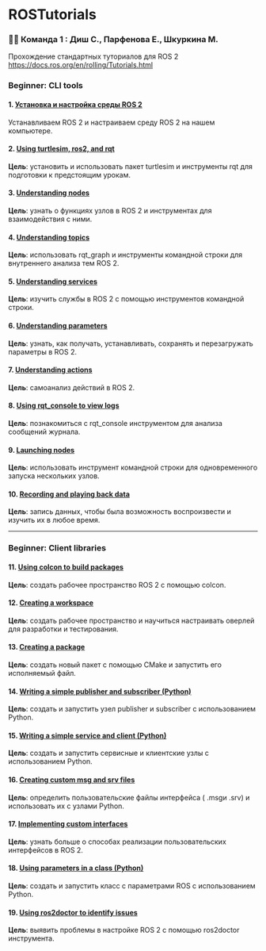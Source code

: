 # ROSTutorials

### :woman_technologist: Команда 1 : Диш С., Парфенова Е., Шкуркина М.

Прохождение стандартных туториалов для ROS 2 https://docs.ros.org/en/rolling/Tutorials.html

### Beginner: CLI tools

#### 1. [Установка и настройка среды ROS 2](https://github.com/KateParf/ROSTutorials/blob/main/1.md)
Устанавливаем ROS 2 и настраиваем среду ROS 2 на нашем компьютере.

#### 2. [Using turtlesim, ros2, and rqt](https://github.com/KateParf/ROSTutorials/blob/main/2.md)
**Цель**: установить и использовать пакет turtlesim и инструменты rqt для подготовки к предстоящим урокам.

#### 3. [Understanding nodes](https://github.com/KateParf/ROSTutorials/blob/main/3.md)
**Цель**: узнать о функциях узлов в ROS 2 и инструментах для взаимодействия с ними.

#### 4. [Understanding topics](https://github.com/KateParf/ROSTutorials/blob/main/4.md)
**Цель**: использовать rqt_graph и инструменты командной строки для внутреннего анализа тем ROS 2.

#### 5. [Understanding services](https://github.com/KateParf/ROSTutorials/blob/main/5.md)
**Цель**: изучить службы в ROS 2 с помощью инструментов командной строки.

#### 6. [Understanding parameters](https://github.com/KateParf/ROSTutorials/blob/main/6.md)
**Цель**: узнать, как получать, устанавливать, сохранять и перезагружать параметры в ROS 2.

#### 7. [Understanding actions](https://github.com/KateParf/ROSTutorials/blob/main/7.md)
**Цель**: самоанализ действий в ROS 2.

#### 8. [Using rqt_console to view logs](https://github.com/KateParf/ROSTutorials/blob/main/8.md)
**Цель**: познакомиться с rqt_console инструментом для анализа сообщений журнала.

#### 9. [Launching nodes](https://github.com/KateParf/ROSTutorials/blob/main/9.md)
**Цель**: использовать инструмент командной строки для одновременного запуска нескольких узлов.

#### 10. [Recording and playing back data](https://github.com/KateParf/ROSTutorials/blob/main/10.md)
**Цель**: запись данных, чтобы была возможность воспроизвести и изучить их в любое время.

---

### Beginner: Client libraries

#### 11. [Using colcon to build packages](https://github.com/KateParf/ROSTutorials/blob/main/11.md)
**Цель**: создать рабочее пространство ROS 2 с помощью colcon.

#### 12. [Creating a workspace](https://github.com/KateParf/ROSTutorials/blob/main/12.md)
**Цель**: создать рабочее пространство и научиться настраивать оверлей для разработки и тестирования.

#### 13. [Creating a package](https://github.com/KateParf/ROSTutorials/blob/main/13.md)
**Цель**: создать новый пакет с помощью CMake и запустить его исполняемый файл.

#### 14. [Writing a simple publisher and subscriber (Python)](https://github.com/KateParf/ROSTutorials/blob/main/14.md)
**Цель**: создать и запустить узел publisher и subscriber с использованием Python.

#### 15. [Writing a simple service and client (Python)](https://github.com/KateParf/ROSTutorials/blob/main/15.md)
**Цель**: создать и запустить сервисные и клиентские узлы с использованием Python.

#### 16. [Creating custom msg and srv files](https://github.com/KateParf/ROSTutorials/blob/main/16.md)
**Цель**: определить пользовательские файлы интерфейса ( .msgи .srv) и использовать их с узлами Python.

#### 17. [Implementing custom interfaces](https://github.com/KateParf/ROSTutorials/blob/main/17.md)
**Цель**: узнать больше о способах реализации пользовательских интерфейсов в ROS 2.

#### 18. [Using parameters in a class (Python)](https://github.com/KateParf/ROSTutorials/blob/main/17.md)
**Цель**: создать и запустить класс с параметрами ROS с использованием Python.

#### 19. [Using ros2doctor to identify issues](https://github.com/KateParf/ROSTutorials/blob/main/17.md)
**Цель**: выявить проблемы в настройке ROS 2 с помощью ros2doctor инструмента.



